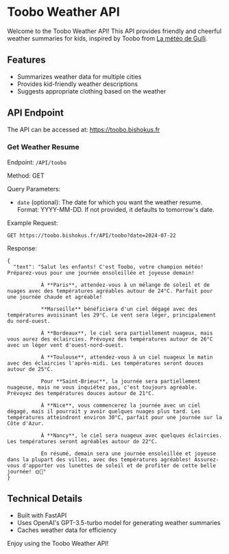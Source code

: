 # Toobo Weather API

Welcome to the Toobo Weather API! This API provides friendly and cheerful weather summaries for kids, inspired by Toobo from [La météo de Gulli](https://fr.wikipedia.org/wiki/La_M%C3%A9t%C3%A9o_de_Gulli).

## Features

- Summarizes weather data for multiple cities
- Provides kid-friendly weather descriptions
- Suggests appropriate clothing based on the weather

## API Endpoint

The API can be accessed at: https://toobo.bishokus.fr

### Get Weather Resume

Endpoint: `/API/toobo`

Method: GET

Query Parameters:
- `date` (optional): The date for which you want the weather resume. Format: YYYY-MM-DD. If not provided, it defaults to tomorrow's date.

Example Request:
```
GET https://toobo.bishokus.fr/API/toobo?date=2024-07-22
```


Response:

```
{
  "text": "Salut les enfants! C'est Toobo, votre champion météo! Préparez-vous pour une journée ensoleillée et joyeuse demain!

           À **Paris**, attendez-vous à un mélange de soleil et de nuages avec des températures agréables autour de 24°C. Parfait pour une journée chaude et agréable!

           **Marseille** bénéficiera d'un ciel dégagé avec des températures avoisinant les 29°C. Le vent sera léger, principalement du nord-ouest.

           À **Bordeaux**, le ciel sera partiellement nuageux, mais vous aurez des éclaircies. Prévoyez des températures autour de 26°C avec un léger vent d'ouest-nord-ouest.

           À **Toulouse**, attendez-vous à un ciel nuageux le matin avec des éclaircies l'après-midi. Les températures seront douces autour de 25°C.

           Pour **Saint-Brieuc**, la journée sera partiellement nuageuse, mais ne vous inquiétez pas, c'est toujours agréable. Prévoyez des températures douces autour de 21°C.

           À **Nice**, vous commencerez la journée avec un ciel dégagé, mais il pourrait y avoir quelques nuages plus tard. Les températures atteindront environ 30°C, parfait pour une journée sur la Côte d'Azur.

           À **Nancy**, le ciel sera nuageux avec quelques éclaircies. Les températures seront agréables autour de 22°C.

           En résumé, demain sera une journée ensoleillée et joyeuse dans la plupart des villes, avec des températures agréables! Assurez-vous d'apporter vos lunettes de soleil et de profiter de cette belle journée! 🌞🌸"
}
```


## Technical Details

- Built with FastAPI
- Uses OpenAI's GPT-3.5-turbo model for generating weather summaries
- Caches weather data for efficiency

Enjoy using the Toobo Weather API!
